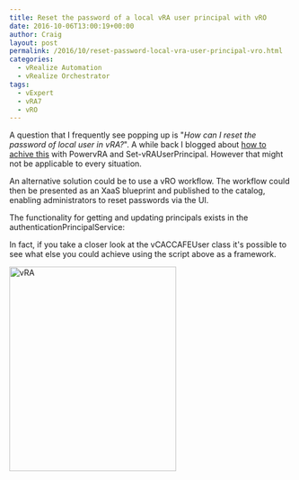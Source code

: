 ```yaml
---
title: Reset the password of a local vRA user principal with vRO
date: 2016-10-06T13:00:19+00:00
author: Craig
layout: post
permalink: /2016/10/reset-password-local-vra-user-principal-vro.html
categories:
  - vRealize Automation
  - vRealize Orchestrator
tags:
  - vExpert
  - vRA7
  - vRO
---
```

A question that I frequently see popping up is "<em>How can I reset the password of local user in vRA?</em>". A while back I blogged about <a href="https://www.helloitscraig.co.uk/2016/07/managing-local-users-powervra.html">how to achive this</a> with PowervRA and Set-vRAUserPrincipal. However that might not be applicable to every situation.

An alternative solution could be to use a vRO workflow. The workflow could then be presented as an XaaS blueprint and published to the catalog, enabling administrators to reset passwords via the UI.

<!--more-->

The functionality for getting and updating principals exists in the authenticationPrincipalService:

<script src="https://gist.github.com/chelnak/2a3d3c5ffa1e4a9b5d67fe04a3cb078d.js"></script>

In fact, if you take a closer look at the vCACCAFEUser class it's possible to see what else you could achieve using the script above as a framework.

<img class="alignnone size-full wp-image-848" src="https://www.helloitscraig.co.uk/wp-content/uploads/2016/10/Capture.png" alt="vRA" width="297" height="364" />